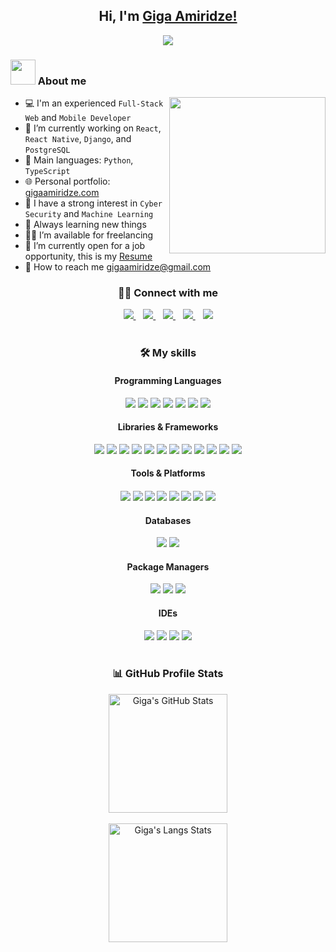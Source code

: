 <h2 align='center'>
	Hi, I'm <a href='https://www.gigaamiridze.com'>Giga Amiridze!</a>
</h2>

<p align='center'>
	<a href='https://github.com/gigaamiridze'>
		<img src='https://readme-typing-svg.herokuapp.com?font=Time+New+Roman&color=cyan&size=25&center=true&vCenter=true&width=600&height=100&lines=Full-Stack+Web+and+Mobile+Developer;Competitive+Developer;Always+learning+new+things'>
	</a>
</p>

### <picture><img src='https://github.com/7oSkaaa/7oSkaaa/blob/main/Images/about_me.gif?raw=true' width=40px></picture> About me

<picture>
	<img align='right' src='https://github.com/7oSkaaa/7oSkaaa/blob/main/Images/Right_Side.gif?raw=true' width=250px></picture>

- 💻 I'm an experienced `Full-Stack Web` and `Mobile Developer`
- 🔭 I’m currently working on `React`, `React Native`, `Django`, and `PostgreSQL`
- 🌟 Main languages: `Python`, `TypeScript`
- 🌐 Personal portfolio: [gigaamiridze.com](https://www.gigaamiridze.com)
- 🎯 I have a strong interest in `Cyber Security` and `Machine Learning`
- 🚀 Always learning new things
- 🤝🏻 I’m available for freelancing
- 📄 I’m currently open for a job opportunity, this is my [Resume](https://drive.google.com/file/d/1b0nlyBXEqA_hXLJ0IFz8bim1i5fULBCb/view?usp=sharing)
- 📧 How to reach me gigaamiridze@gmail.com

<div align="center">
  <h3>🤝🏻 Connect with me</h3>
  <a href="mailto:gigaamiridze@gmail.com">
    <img src="https://img.shields.io/badge/Gmail-D14836?style=for-the-badge&logo=gmail&logoColor=white"/>
  </a>&nbsp;&nbsp;
  <a href="https://www.linkedin.com/in/gigaamiridze" target="_blank">
    <img src="https://img.shields.io/badge/linkedin-%230077B5.svg?style=for-the-badge&logo=linkedin&logoColor=white">
  </a>&nbsp;&nbsp;
  <a href="https://www.instagram.com/gigaamiridzee" target="_blank">
    <img src="https://img.shields.io/badge/Instagram-E4405F?style=for-the-badge&logo=instagram&logoColor=white">
  </a>&nbsp;&nbsp;
  <a href="https://twitter.com/giga_amiridze" target="_blank">
    <img src="https://img.shields.io/badge/Twitter-%231DA1F2.svg?style=for-the-badge&logo=Twitter&logoColor=white">
  </a>&nbsp;&nbsp;
  <a href="https://www.facebook.com/gigaamiridze" target="_blank">
    <img src="https://img.shields.io/badge/Facebook-1877F2?style=for-the-badge&logo=facebook&logoColor=white">
  </a>
</div>

<br>

<h3 align="center">🛠️ My skills</h3>
<div align="center">
  <h4>Programming Languages</h4>
  <img src="https://img.shields.io/badge/JavaScript-323330?style=for-the-badge&logo=javascript&logoColor=F7DF1E">
  <img src="https://img.shields.io/badge/TypeScript-007ACC?style=for-the-badge&logo=typescript&logoColor=white">
  <img src="https://img.shields.io/badge/Python-FFD43B?style=for-the-badge&logo=python&logoColor=blue">
  <img src="https://img.shields.io/badge/Java-ED8B00?style=for-the-badge&logo=java&logoColor=white">
  <img src="https://img.shields.io/badge/HTML5-E34F26?style=for-the-badge&logo=html5&logoColor=white">
  <img src="https://img.shields.io/badge/CSS3-1572B6?style=for-the-badge&logo=css3&logoColor=white">
  <img src="https://img.shields.io/badge/Scss-CC6699?style=for-the-badge&logo=sass&logoColor=white">
</div>

<div align="center">
  <h4>Libraries & Frameworks</h4>
  <img src="https://img.shields.io/badge/React-20232A?style=for-the-badge&logo=react&logoColor=61DAFB">
  <img src="https://img.shields.io/badge/react_native-%2320232a.svg?style=for-the-badge&logo=react&logoColor=%2361DAFB">
  <img src="https://img.shields.io/badge/django-%23092E20.svg?style=for-the-badge&logo=django&logoColor=white">
  <img src="https://img.shields.io/badge/Node.js-339933?style=for-the-badge&logo=nodedotjs&logoColor=white">
  <img src="https://img.shields.io/badge/express.js-%23404d59.svg?style=for-the-badge&logo=express&logoColor=%2361DAFB">
  <img src="https://img.shields.io/badge/Mongoose-880000.svg?style=for-the-badge&logo=Mongoose&logoColor=white">
  <img src="https://img.shields.io/badge/Socket.io-black?style=for-the-badge&logo=socket.io&badgeColor=010101">
  <img src="https://img.shields.io/badge/redux-%23593d88.svg?style=for-the-badge&logo=redux&logoColor=white">
  <img src="https://img.shields.io/badge/styled--components-DB7093?style=for-the-badge&logo=styled-components&logoColor=white">
  <img src="https://img.shields.io/badge/React_Router-CA4245?style=for-the-badge&logo=react-router&logoColor=white">	
  <img src="https://img.shields.io/badge/React%20Hook%20Form-%23EC5990.svg?style=for-the-badge&logo=reacthookform&logoColor=white">
  <img src="https://img.shields.io/badge/Framer-black?style=for-the-badge&logo=framer&logoColor=blue">  
</div>

<div align="center">
  <h4>Tools & Platforms<h4>
  <img src="https://img.shields.io/badge/docker-%230db7ed.svg?style=for-the-badge&logo=docker&logoColor=white">
  <img src="https://img.shields.io/badge/GIT-E44C30?style=for-the-badge&logo=git&logoColor=white">
  <img src="https://img.shields.io/badge/GitHub-100000?style=for-the-badge&logo=github&logoColor=white">
  <img src="https://img.shields.io/badge/Postman-FF6C37?style=for-the-badge&logo=Postman&logoColor=white">  
  <img src="https://img.shields.io/badge/netlify-%23000000.svg?style=for-the-badge&logo=netlify&logoColor=#00C7B7">
  <img src="https://img.shields.io/badge/vercel-%23000000.svg?style=for-the-badge&logo=vercel&logoColor=white">
  <img src="https://img.shields.io/badge/heroku-%23430098.svg?style=for-the-badge&logo=heroku&logoColor=white">
  <img src="https://img.shields.io/badge/figma-%23F24E1E.svg?style=for-the-badge&logo=figma&logoColor=white">
</div>
	  
<div align="center">
  <h4>Databases</h4>
  <img src="https://img.shields.io/badge/MySQL-005C84?style=for-the-badge&logo=mysql&logoColor=white">
  <img src="https://img.shields.io/badge/MongoDB-%234ea94b.svg?style=for-the-badge&logo=mongodb&logoColor=white">
</div>

<div align="center">
  <h4>Package Managers</h4>
  <img src="https://img.shields.io/badge/npm-CB3837?style=for-the-badge&logo=npm&logoColor=white">
  <img src="https://img.shields.io/badge/yarn-%232C8EBB.svg?style=for-the-badge&logo=yarn&logoColor=white">
  <img src="https://img.shields.io/badge/pypi-3775A9?style=for-the-badge&logo=pypi&logoColor=white">
</div>

<div align="center">
  <h4>IDEs</h4>
  <img src="https://img.shields.io/badge/VSCode-0078D4?style=for-the-badge&logo=visual%20studio%20code&logoColor=white">
  <img src="https://img.shields.io/badge/webstorm-143?style=for-the-badge&logo=webstorm&logoColor=white&color=black">
  <img src="https://img.shields.io/badge/PyCharm-000000.svg?&style=for-the-badge&logo=PyCharm&logoColor=white">
  <img src="https://img.shields.io/badge/IntelliJ_IDEA-000000.svg?style=for-the-badge&logo=intellij-idea&logoColor=white">
</div>

<br>

<h3 align="center">📊 GitHub Profile Stats</h3>
<div align="center">
  <a href="https://github.com/gigaamiridze/github-readme-stats">
    <img src="https://github-readme-stats.vercel.app/api?username=gigaamiridze&theme=aura&show_icons=true" alt="Giga's GitHub Stats" height="190px"/>
  </a>
</div>

<br>

<div align="center">
  <img src="https://github-readme-stats.vercel.app/api/top-langs?username=gigaamiridze&langs_count=10&show_icons=true&locale=en&layout=compact&theme=aura" alt="Giga's Langs Stats" height="190px"/>
</div>
